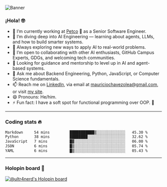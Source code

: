 ![Banner](banner.gif)
### ¡Hola! 🤓

* 🔭 I’m currently working at [Petco](https://www.petco.com) 🐶 as a Senior Software Engineer.
* 🤖 I’m diving deep into AI Engineering — learning about agents, LLMs, and how to build smarter systems.
* 🌱 Always exploring new ways to apply AI to real-world problems.
* 👯 I’m open to collaborating with other AI enthusiasts, GitHub Campus Experts, GDGs, and welcoming tech communities.
* 🤝 Looking for guidance and mentorship to level up in AI and agent-based systems.
* 💬 Ask me about Backend Engineering, Python, JavaScript, or Computer Science fundamentals.
* 📫 Reach me on [LinkedIn](https://www.linkedin.com/in/ultr4nerd), via email at [mauriciochavezolea@gmail.com](mailto:mauriciochavezolea@gmail.com), or visit [my site](https://mauriciochavez.dev).
* 😄 Pronouns: He/him.
* ⚡ Fun fact: I have a soft spot for functional programming over OOP. 🤭
---

### Coding stats 🔥

<!--START_SECTION:waka-->

```txt
Markdown     54 mins         ███████████▒░░░░░░░░░░░░░   45.30 %
Python       38 mins         ████████░░░░░░░░░░░░░░░░░   32.62 %
JavaScript   7 mins          █▓░░░░░░░░░░░░░░░░░░░░░░░   06.00 %
JSON         6 mins          █▒░░░░░░░░░░░░░░░░░░░░░░░   05.74 %
YAML         6 mins          █▒░░░░░░░░░░░░░░░░░░░░░░░   05.43 %
```

<!--END_SECTION:waka-->

---

### Holopin board 🦖

[![@ultr4nerd's Holopin board](https://holopin.me/ultr4nerd)](https://holopin.io/@ultr4nerd)
